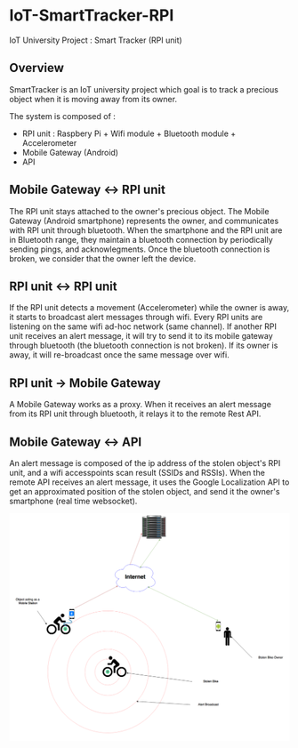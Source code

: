 # IoT-SmartTracker-RPI
IoT University Project : Smart Tracker (RPI unit)

## Overview

SmartTracker is an IoT university project which goal is to track a precious object when it is moving away from its owner.

The system is composed of :
- RPI unit : Raspbery Pi + Wifi module + Bluetooth module + Accelerometer
- Mobile Gateway (Android)
- API

## Mobile Gateway <-> RPI unit

The RPI unit stays attached to the owner's precious object.
The Mobile Gateway (Android smartphone) represents the owner, and communicates with RPI unit through bluetooth. When the smartphone and the RPI unit are in Bluetooth range, they maintain a bluetooth connection by periodically sending pings, and acknowlegments.
Once the bluetooth connection is broken, we consider that the owner left the device. 

## RPI unit <-> RPI unit

If the RPI unit detects a movement (Accelerometer) while the owner is away, it starts to broadcast alert messages through wifi.
Every RPI units are listening on the same wifi ad-hoc network (same channel). If another RPI unit receives an alert message, it will try to send it to its mobile gateway through bluetooth (the bluetooth connection is not broken). If its owner is away, it will re-broadcast once the same message over wifi.

## RPI unit -> Mobile Gateway

A Mobile Gateway works as a proxy. When it receives an alert message from its RPI unit through bluetooth, it relays it to the remote Rest API.

## Mobile Gateway <-> API

An alert message is composed of the ip address of the stolen object's RPI unit, and a wifi accesspoints scan result (SSIDs and RSSIs).
When the remote API receives an alert message, it uses the Google Localization API to get an approximated position of the stolen object, and send it the owner's smartphone (real time websocket).

![Project sketch](https://github.com/m-baaziz/IoT-SmartTracker-RPI/blob/master/iot_system_communication.png)
